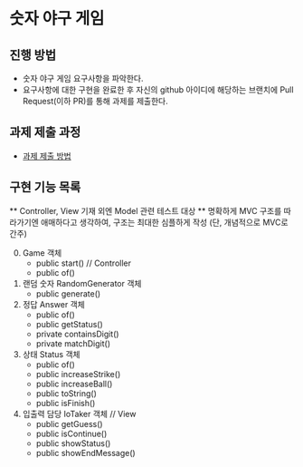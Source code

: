# 숫자 야구 게임

## 진행 방법

* 숫자 야구 게임 요구사항을 파악한다.
* 요구사항에 대한 구현을 완료한 후 자신의 github 아이디에 해당하는 브랜치에 Pull Request(이하 PR)를 통해 과제를 제출한다.

## 과제 제출 과정

* [과제 제출 방법](https://github.com/next-step/nextstep-docs/tree/master/precourse)

## 구현 기능 목록

** Controller, View 기재 외엔 Model 관련 테스트 대상
** 명확하게 MVC 구조를 따라가기엔 애매하다고 생각하여, 구조는 최대한 심플하게 작성 (단, 개념적으로 MVC로 간주)

0. Game 객체
    * public start() // Controller
    * public of()
1. 랜덤 숫자 RandomGenerator 객체
    * public generate()
2. 정답 Answer 객체
    * public of()
    * public getStatus()
    * private containsDigit()
    * private matchDigit()
3. 상태 Status 객체
    * public of()
    * public increaseStrike()
    * public increaseBall()
    * public toString()
    * public isFinish()
4. 입출력 담당 IoTaker 객체 // View
    * public getGuess()
    * public isContinue()
    * public showStatus()
    * public showEndMessage()
